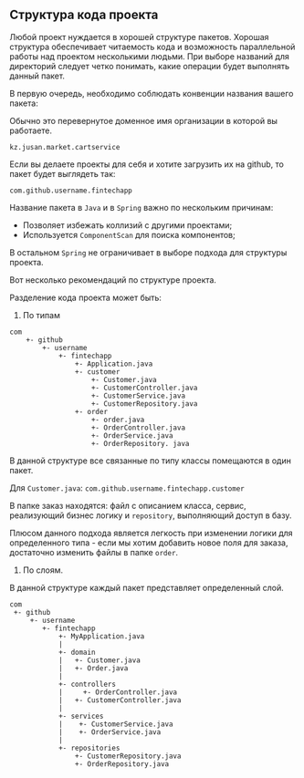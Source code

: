 <h2>Структура кода проекта</h2>

<p>Любой проект нуждается в хорошей структуре пакетов. Хорошая структура обеспечивает читаемость кода и возможность параллельной работы над проектом несколькими людьми. При выборе названий для директорий следует четко понимать, какие операции будет выполнять данный пакет.</p>

<p>В первую очередь, необходимо соблюдать конвенции названия вашего пакета:</p>

<p>Обычно это перевернутое доменное имя организации в которой вы работаете.</p>

<p><code>kz.jusan.market.cartservice</code></p>

<p>Если вы делаете проекты для себя и хотите загрузить их на github, то пакет будет выглядеть так:</p>

<p><code>com.github.username.fintechapp</code></p>

<p>Название пакета в <code>Java</code> и в <code>Spring</code> важно по нескольким причинам:</p>

<ul>
	<li>Позволяет избежать коллизий c другими проектами;</li>
	<li>Используется <code>ComponentScan</code> для поиска компонентов;</li>
</ul>

<p>В остальном <code>Spring</code> не ограничивает в выборе подхода для структуры проекта.</p>

<p>Вот несколько рекомендаций по структуре проекта.</p>

<p>Разделение кода проекта может быть:</p>

<ol>
	<li>По типам</li>
</ol>

<pre><code>com 
    +- github 
        +- username
            +- fintechapp 
                +- Application.java 
                +- customer 
                    +- Customer.java 
                    +- CustomerController.java 
                    +- CustomerService.java 
                    +- CustomerRepository.java 
                +- order 
                    +- order.java 
                    +- OrderController.java 
                    +- OrderService.java 
                    +- OrderRepository. java
</code></pre>

<p>В данной структуре все связанные по типу классы помещаются в один пакет.</p>

<p>Для <code>Customer.java</code>: <code>com.github.username.fintechapp.customer</code></p>

<p>В папке заказ находятся: файл с описанием класса, сервис, реализующий бизнес логику и <code>repository</code>, выполняющий доступ в базу.</p>

<p>Плюсом данного подхода является легкость при изменении логики для определенного типа - если мы хотим добавить новое поля для заказа, достаточно изменить файлы в папке <code>order</code>.</p>

<ol>
	<li>По слоям.</li>
</ol>

<p>В данной структуре каждый пакет представляет определенный слой.</p>

<pre><code>com
 +- github
     +- username
        +- fintechapp
            +- MyApplication.java
            |
            +- domain
            |   +- Customer.java
            |   +- Order.java
            |
            +- controllers
            |     +- OrderController.java
            |   +- CustomerController.java
            |
            +- services
            |    +- CustomerService.java
            |    +- OrderService.java
            |
            +- repositories
                +- CustomerRepository.java
                +- OrderRepository.java    </code></pre>